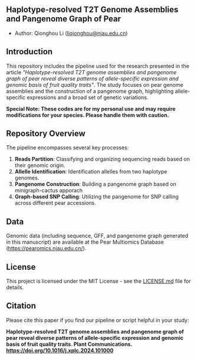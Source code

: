 ## Haplotype-resolved T2T Genome Assemblies and Pangenome Graph of Pear

- Author: Qionghou Li (liqionghou@njau.edu.cn)

## Introduction

This repository includes the pipeline used for the research presented in the article _"Haplotype-resolved T2T genome assemblies and pangenome graph of pear reveal diverse patterns of allele-specific expression and genomic basis of fruit quality traits"_. The study focuses on pear genome assemblies and the construction of a pangenome graph, highlighting allele-specific expressions and a broad set of genetic variations.



**Special Note: These codes are for my personal use and may require modifications for your species. Please handle them with caution.**



## Repository Overview

The pipeline encompasses several key processes:

1. **Reads Partition**: Classifying and organizing sequencing reads based on their genomic origin.
2. **Allelle Identification**: Identification allelles from two haplotype genomes.
3. **Pangenome Construction**: Building a pangenome graph based on minigraph-cactus apporach
4. **Graph-based SNP Calling**: Utilizing the pangenome for SNP calling across different pear accessions.



## Data

Genomic data (including sequence, GFF, and pangenome graph generated in this manuscript) are available at the Pear Multiomics Database (https://pearomics.njau.edu.cn/).



## License

This project is licensed under the MIT License - see the [LICENSE.md](LICENSE.md) file for details. 



## Citation

Please cite this paper if you find our pipeline or script helpful in your study:

<B>Haplotype-resolved T2T genome assemblies and pangenome graph of pear reveal diverse patterns of allele-specific expression and genomic basis of fruit quality traits. Plant Communications. https://doi.org/10.1016/j.xplc.2024.101000</B>
